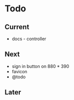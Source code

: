 # Todo

## Current

- docs - controller

## Next

- sign in button on 880 * 390
- favicon
- @todo

## Later
